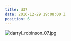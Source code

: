```yaml
---
title: d37
date: 2016-12-29 19:08:00 Z
position: 6
---
```


![darryl_robinson_07.jpg](/uploads/darryl_robinson_07.jpg)